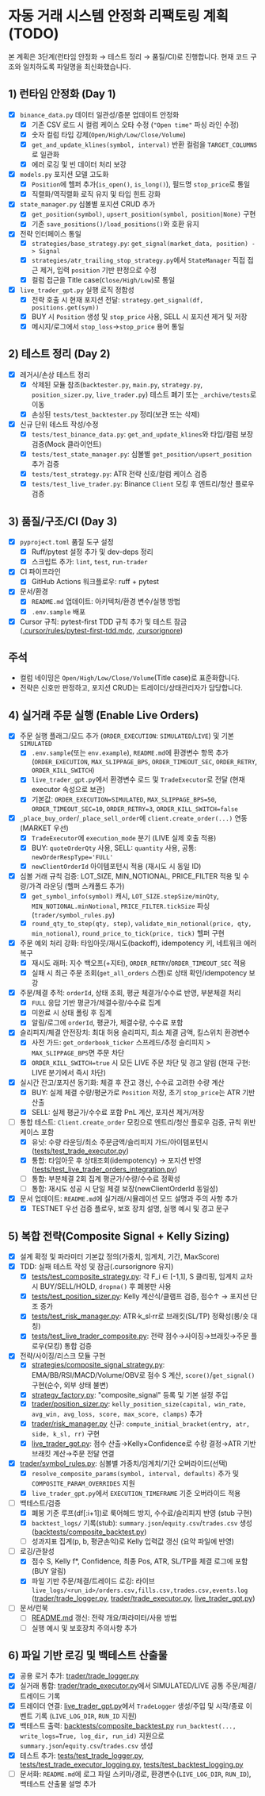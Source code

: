# 자동 거래 시스템 안정화 리팩토링 계획 (TODO)

본 계획은 3단계(런타임 안정화 → 테스트 정리 → 품질/CI)로 진행합니다. 현재 코드 구조와 일치하도록 파일명을 최신화했습니다.

## 1) 런타임 안정화 (Day 1)

- [x] `binance_data.py` 데이터 일관성/증분 업데이트 안정화
    - [x] 기존 CSV 로드 시 컬럼 케이스 오타 수정 (`"Open time"` 파싱 라인 수정)
    - [x] 숫자 컬럼 타입 강제(`Open/High/Low/Close/Volume`)
    - [x] `get_and_update_klines(symbol, interval)` 반환 컬럼을 `TARGET_COLUMNS`로 일관화
    - [x] 에러 로깅 및 빈 데이터 처리 보강
- [x] `models.py` 포지션 모델 고도화
    - [x] `Position`에 헬퍼 추가(`is_open()`, `is_long()`), 필드명 `stop_price`로 통일
    - [x] 직렬화/역직렬화 로직 유지 및 타입 힌트 강화
- [x] `state_manager.py` 심볼별 포지션 CRUD 추가
    - [x] `get_position(symbol)`, `upsert_position(symbol, position|None)` 구현
    - [x] 기존 `save_positions()/load_positions()`와 호환 유지
- [x] 전략 인터페이스 통일
    - [x] `strategies/base_strategy.py`: `get_signal(market_data, position) -> Signal`
    - [x] `strategies/atr_trailing_stop_strategy.py`에서 `StateManager` 직접 접근 제거, 입력 `position` 기반 판정으로 수정
    - [x] 컬럼 접근을 Title case(`Close/High/Low`)로 통일
- [x] `live_trader_gpt.py` 실행 로직 정합성
    - [x] 전략 호출 시 현재 포지션 전달: `strategy.get_signal(df, positions.get(sym))`
    - [x] BUY 시 `Position` 생성 및 `stop_price` 사용, SELL 시 포지션 제거 및 저장
    - [x] 메시지/로그에서 `stop_loss`→`stop_price` 용어 통일

## 2) 테스트 정리 (Day 2)

- [x] 레거시/손상 테스트 정리
    - [x] 삭제된 모듈 참조(`backtester.py`, `main.py`, `strategy.py`, `position_sizer.py`, `live_trader.py`) 테스트 폐기 또는 `_archive/tests`로 이동
    - [x] 손상된 `tests/test_backtester.py` 정리(보관 또는 삭제)
- [x] 신규 단위 테스트 작성/수정
    - [x] `tests/test_binance_data.py`: `get_and_update_klines`와 타입/컬럼 보장 검증(Mock 클라이언트)
    - [x] `tests/test_state_manager.py`: 심볼별 `get_position/upsert_position` 추가 검증
    - [x] `tests/test_strategy.py`: ATR 전략 신호/컬럼 케이스 검증
    - [x] `tests/test_live_trader.py`: Binance `Client` 모킹 후 엔트리/청산 플로우 검증

## 3) 품질/구조/CI (Day 3)

- [x] `pyproject.toml` 품질 도구 설정
    - [x] Ruff/pytest 설정 추가 및 dev-deps 정리
    - [x] 스크립트 추가: `lint`, `test`, `run-trader`
- [x] CI 파이프라인
    - [x] GitHub Actions 워크플로우: ruff + pytest
- [x] 문서/환경
    - [x] `README.md` 업데이트: 아키텍처/환경 변수/실행 방법
    - [x] `.env.sample` 배포

- [x] Cursor 규칙: pytest-first TDD 규칙 추가 및 테스트 잠금 ([.cursor/rules/pytest-first-tdd.mdc](mdc:.cursor/rules/pytest-first-tdd.mdc), [.cursorignore](mdc:.cursorignore))

## 주석
- 컬럼 네이밍은 `Open/High/Low/Close/Volume`(Title case)로 표준화합니다.
- 전략은 신호만 판정하고, 포지션 CRUD는 트레이더/상태관리자가 담당합니다.

## 4) 실거래 주문 실행 (Enable Live Orders)

- [x] 주문 실행 플래그/모드 추가 (`ORDER_EXECUTION`: `SIMULATED`/`LIVE`) 및 기본 `SIMULATED`
    - [x] `.env.sample`(또는 `env.example`), `README.md`에 환경변수 항목 추가 (`ORDER_EXECUTION`, `MAX_SLIPPAGE_BPS`, `ORDER_TIMEOUT_SEC`, `ORDER_RETRY`, `ORDER_KILL_SWITCH`)
    - [x] `live_trader_gpt.py`에서 환경변수 로드 및 `TradeExecutor`로 전달 (현재 executor 속성으로 보관)
    - [x] 기본값: `ORDER_EXECUTION=SIMULATED`, `MAX_SLIPPAGE_BPS=50`, `ORDER_TIMEOUT_SEC=10`, `ORDER_RETRY=3`, `ORDER_KILL_SWITCH=false`
- [x] `_place_buy_order`/`_place_sell_order`에 `client.create_order(...)` 연동 (MARKET 우선)
    - [x] `TradeExecutor`에 `execution_mode` 분기 (LIVE 실제 호출 적용)
    - [x] BUY: `quoteOrderQty` 사용, SELL: `quantity` 사용, 공통: `newOrderRespType='FULL'`
    - [x] `newClientOrderId` 아이템포턴시 적용 (재시도 시 동일 ID)
- [x] 심볼 거래 규칙 검증: LOT_SIZE, MIN_NOTIONAL, PRICE_FILTER 적용 및 수량/가격 라운딩 (헬퍼 스캐폴드 추가)
    - [x] `get_symbol_info(symbol)` 캐시, `LOT_SIZE.stepSize/minQty`, `MIN_NOTIONAL.minNotional`, `PRICE_FILTER.tickSize` 파싱 (`trader/symbol_rules.py`)
    - [x] `round_qty_to_step(qty, step)`, `validate_min_notional(price, qty, min_notional)`, `round_price_to_tick(price, tick)` 헬퍼 구현
- [x] 주문 예외 처리 강화: 타임아웃/재시도(backoff), idempotency 키, 네트워크 에러 복구
    - [x] 재시도 래퍼: 지수 백오프(+지터), `ORDER_RETRY`/`ORDER_TIMEOUT_SEC` 적용
    - [x] 실패 시 최근 주문 조회(`get_all_orders` 스캔)로 상태 확인/idempotency 보강
- [x] 주문/체결 추적: `orderId`, 상태 조회, 평균 체결가/수수료 반영, 부분체결 처리
    - [x] `FULL` 응답 기반 평균가/체결수량/수수료 집계
    - [x] 미완료 시 상태 폴링 후 집계
    - [x] 알림/로그에 `orderId`, 평균가, 체결수량, 수수료 포함
- [x] 슬리피지/체결 안전장치: 최대 허용 슬리피지, 최소 체결 금액, 킬스위치 환경변수
    - [x] 사전 가드: `get_orderbook_ticker` 스프레드/추정 슬리피지 > `MAX_SLIPPAGE_BPS`면 주문 차단
    - [x] `ORDER_KILL_SWITCH=true` 시 모든 LIVE 주문 차단 및 경고 알림 (현재 구현: LIVE 분기에서 즉시 차단)
- [x] 실시간 잔고/포지션 동기화: 체결 후 잔고 갱신, 수수료 고려한 수량 계산
    - [x] BUY: 실제 체결 수량/평균가로 `Position` 저장, 초기 `stop_price`는 ATR 기반 산출
    - [x] SELL: 실제 평균가/수수료 포함 PnL 계산, 포지션 제거/저장
- [ ] 통합 테스트: `Client.create_order` 모킹으로 엔트리/청산 플로우 검증, 규칙 위반 케이스 포함
    - [x] 유닛: 수량 라운딩/최소 주문금액/슬리피지 가드/아이템포턴시 ([tests/test_trade_executor.py](mdc:tests/test_trade_executor.py))
    - [x] 통합: 타임아웃 후 상태조회(idempotency) → 포지션 반영 ([tests/test_live_trader_orders_integration.py](mdc:tests/test_live_trader_orders_integration.py))
    - [ ] 통합: 부분체결 2회 집계 평균가/수량/수수료 정확성
    - [ ] 통합: 재시도 성공 시 단일 체결 보장(newClientOrderId 동일성)
- [x] 문서 업데이트: `README.md`에 실거래/시뮬레이션 모드 설명과 주의 사항 추가
    - [x] TESTNET 우선 검증 플로우, 보호 장치 설명, 실행 예시 및 경고 문구

## 5) 복합 전략(Composite Signal + Kelly Sizing)

- [x] 설계 확정 및 파라미터 기본값 정의(가중치, 임계치, 기간, MaxScore)
- [x] TDD: 실패 테스트 작성 및 잠금(.cursorignore 유지)
    - [x] [tests/test_composite_strategy.py](mdc:tests/test_composite_strategy.py): 각 F_i ∈ [-1,1], S 클리핑, 임계치 교차 시 BUY/SELL/HOLD, `dropna()` 후 폐봉만 사용
    - [x] [tests/test_position_sizer.py](mdc:tests/test_position_sizer.py): Kelly 계산식/클램프 검증, 점수↑ → 포지션 단조 증가
    - [x] [tests/test_risk_manager.py](mdc:tests/test_risk_manager.py): ATR·k_sl·rr로 브래킷(SL/TP) 정확성(롱/숏 대칭)
    - [x] [tests/test_live_trader_composite.py](mdc:tests/test_live_trader_composite.py): 전략 점수→사이징→브래킷→주문 플로우(모킹) 통합 검증
- [x] 전략/사이징/리스크 모듈 구현
    - [x] [strategies/composite_signal_strategy.py](mdc:strategies/composite_signal_strategy.py): EMA/BB/RSI/MACD/Volume/OBV로 점수 S 계산, `score()`/`get_signal()` 구현(순수, 외부 상태 불변)
    - [x] [strategy_factory.py](mdc:strategy_factory.py): "composite_signal" 등록 및 기본 설정 주입
    - [x] [trader/position_sizer.py](mdc:trader/position_sizer.py): `kelly_position_size(capital, win_rate, avg_win, avg_loss, score, max_score, clamps)` 추가
    - [x] [trader/risk_manager.py](mdc:trader/risk_manager.py) 신규: `compute_initial_bracket(entry, atr, side, k_sl, rr)` 구현
    - [x] [live_trader_gpt.py](mdc:live_trader_gpt.py): 점수 산출→Kelly×Confidence로 수량 결정→ATR 기반 브래킷 계산→주문 전달 연결
- [x] [trader/symbol_rules.py](mdc:trader/symbol_rules.py): 심볼별 가중치/임계치/기간 오버라이드(선택)
    - [x] `resolve_composite_params(symbol, interval, defaults)` 추가 및 `COMPOSITE_PARAM_OVERRIDES` 지원
    - [x] `live_trader_gpt.py`에서 `EXECUTION_TIMEFRAME` 기준 오버라이드 적용
- [ ] 백테스트/검증
    - [x] 폐봉 기준 루프(df[:i+1])로 룩어헤드 방지, 수수료/슬리피지 반영 (stub 구현)
    - [x] `backtest_logs/` 기록(stub): `summary.json`/`equity.csv`/`trades.csv` 생성 ([backtests/composite_backtest.py](mdc:backtests/composite_backtest.py))
    - [ ] 성과지표 집계(p, b, 평균손익)로 Kelly 입력값 갱신 (요약 파일에 반영)
- [ ] 로깅/관찰성
    - [x] 점수 S, Kelly f*, Confidence, 최종 Pos, ATR, SL/TP를 체결 로그에 포함 (BUY 알림)
    - [x] 파일 기반 주문/체결/트레이드 로깅: 라이브 `live_logs/<run_id>/orders.csv,fills.csv,trades.csv,events.log` ([trader/trade_logger.py](mdc:trader/trade_logger.py), [trader/trade_executor.py](mdc:trader/trade_executor.py), [live_trader_gpt.py](mdc:live_trader_gpt.py))
- [ ] 문서/런북
    - [ ] [README.md](mdc:README.md) 갱신: 전략 개요/파라미터/사용 방법
    - [ ] 실행 예시 및 보호장치 주의사항 추가

## 6) 파일 기반 로깅 및 백테스트 산출물

- [x] 공용 로거 추가: [trader/trade_logger.py](mdc:trader/trade_logger.py)
- [x] 실거래 통합: [trader/trade_executor.py](mdc:trader/trade_executor.py)에서 SIMULATED/LIVE 공통 주문/체결/트레이드 기록
- [x] 트레이더 연결: [live_trader_gpt.py](mdc:live_trader_gpt.py)에서 `TradeLogger` 생성/주입 및 시작/종료 이벤트 기록 (`LIVE_LOG_DIR`, `RUN_ID` 지원)
- [x] 백테스트 출력: [backtests/composite_backtest.py](mdc:backtests/composite_backtest.py) `run_backtest(..., write_logs=True, log_dir, run_id)` 지원으로 `summary.json`/`equity.csv`/`trades.csv` 생성
- [x] 테스트 추가: [tests/test_trade_logger.py](mdc:tests/test_trade_logger.py), [tests/test_trade_executor_logging.py](mdc:tests/test_trade_executor_logging.py), [tests/test_backtest_logging.py](mdc:tests/test_backtest_logging.py)
- [ ] 문서화: `README.md`에 로그 파일 스키마/경로, 환경변수(`LIVE_LOG_DIR`, `RUN_ID`), 백테스트 산출물 설명 추가
